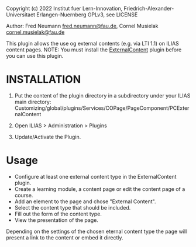 
Copyright (c) 2022 Institut fuer Lern-Innovation, Friedrich-Alexander-Universitaet Erlangen-Nuernberg
GPLv3, see LICENSE

Author: Fred Neumann <fred.neumann@fau.de>, Cornel Musielak <cornel.musielak@fau.de>

This plugin allows the use og external contents (e.g. via LTI 1.1) on ILIAS content pages.
NOTE: You must install the [ExternalContent](https://github.com/ilifau/ExternalContent) plugin before you can use this plugin.

# INSTALLATION

1. Put the content of the plugin directory in a subdirectory under your ILIAS main directory:
Customizing/global/plugins/Services/COPage/PageComponent/PCExternalContent

2. Open ILIAS > Administration > Plugins

3. Update/Activate the Plugin.

# Usage

* Configure at least one external content type in the ExternalContent plugin.
* Create a learning module, a content page or edit the content page of a course.
* Add an element to the page and chose "External Content".
* Select the content type that should be included.
* Fill out the form of the content type.
* View the presentation of the page.

Depending on the settings of the chosen eternal content type the page will present a link to the content or embed it directly.